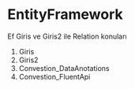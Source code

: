 # EntityFramework
Ef Giris ve Giris2 ile Relation konuları

1) Giris
2) Giris2
3) Convestion_DataAnotations
4) Convestion_FluentApi
